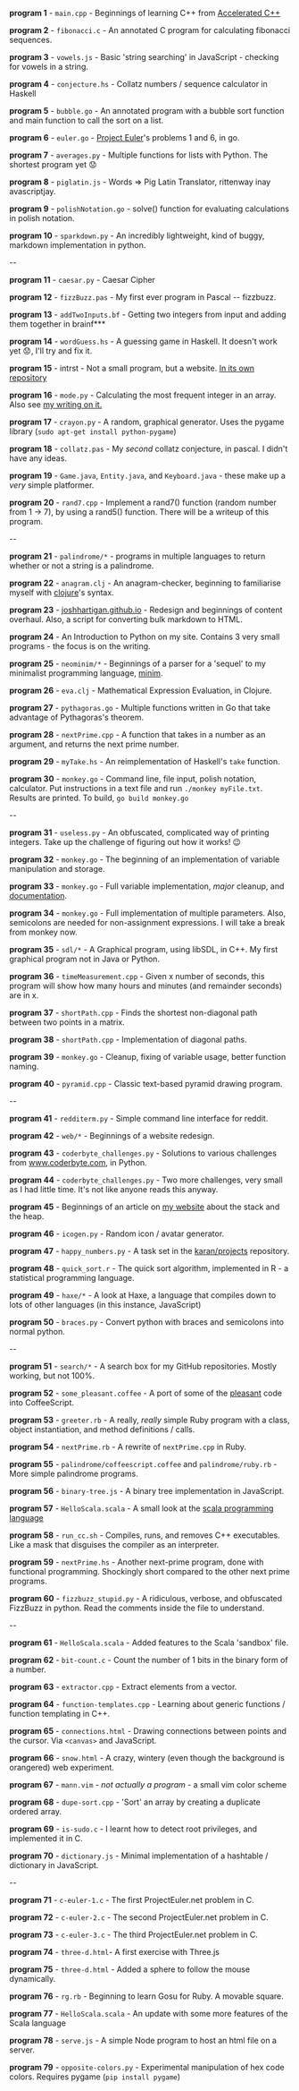 **program 1** - `main.cpp` - Beginnings of learning C++ from [Accelerated C++](http://www.amazon.co.uk/Accelerated-Practical-programming-Example-Depth/dp/020170353X)

**program 2** - `fibonacci.c` - An annotated C program for calculating fibonacci sequences.

**program 3** - `vowels.js` - Basic 'string searching' in JavaScript - checking for vowels in a string.

**program 4** - `conjecture.hs` - Collatz numbers / sequence calculator in Haskell

**program 5** - `bubble.go` - An annotated program with a bubble sort function and main function to call the sort on a list.

**program 6** - `euler.go` - [Project Euler](http://www.projecteuler.net)'s problems 1 and 6, in go.

**program 7** - `averages.py` - Multiple functions for lists with Python. The shortest program yet :worried:

**program 8** - `piglatin.js` - Words => Pig Latin Translator, rittenway inay avascriptjay.

**program 9** - `polishNotation.go` - solve() function for evaluating calculations in polish notation.

**program 10** - `sparkdown.py` - An incredibly lightweight, kind of buggy, markdown implementation in python.

--

**program 11** - `caesar.py` - Caesar Cipher

**program 12** - `fizzBuzz.pas` - My first ever program in Pascal -- fizzbuzz.

**program 13** - `addTwoInputs.bf` - Getting two integers from input and adding them together in brainf\*\*\*

**program 14** - `wordGuess.hs` - A guessing game in Haskell. It doesn't work yet :worried:, I'll try and fix it.

**program 15** - intrst - Not a small program, but a website. [In its own repository](https://github.com/joshhartigan/intrst)

**program 16** - `mode.py` - Calculating the most frequent integer in an array. Also see [my writing on it.](https://github.com/joshhartigan/learn-programming/blob/master/Most%20Frequent%20Integer.md)

**program 17** - `crayon.py` - A random, graphical generator. Uses the pygame library (`sudo apt-get install python-pygame`)

**program 18** - `collatz.pas` - My *second* collatz conjecture, in pascal. I didn't have any ideas.

**program 19** - `Game.java`, `Entity.java`, and `Keyboard.java` - these make up a *very* simple platformer.

**program 20** - `rand7.cpp` - Implement a rand7() function (random number from 1 -> 7), by using a rand5() function. There will be a
writeup of this program.

--

**program 21** - `palindrome/*` - programs in multiple languages to return whether or not a string is a palindrome.

**program 22** - `anagram.clj` - An anagram-checker, beginning to familiarise myself with [clojure](http://www.clojure.org/)'s syntax.

**program 23** - [joshhartigan.github.io](http://.joshhartigan.github.io/) - Redesign and beginnings of content overhaul. Also, a script for converting bulk markdown to HTML.

**program 24** - An Introduction to Python on my site. Contains 3 very small programs - the focus is on the writing.

**program 25** - `neominim/*` - Beginnings of a parser for a 'sequel' to my minimalist programming language, [minim](https://github.com/joshhartigan/minim).

**program 26** - `eva.clj` - Mathematical Expression Evaluation, in Clojure.

**program 27** - `pythagoras.go` - Multiple functions written in Go that take advantage of Pythagoras's theorem.

**program 28** - `nextPrime.cpp` - A function that takes in a number as an argument, and returns the next prime number.

**program 29** - `myTake.hs` - An reimplementation of Haskell's `take` function.

**program 30** - `monkey.go` - Command line, file input, polish notation, calculator. Put instructions in a text file and run `./monkey myFile.txt`. Results are printed. To build, `go build monkey.go`

--

**program 31** - `useless.py` - An obfuscated, complicated way of printing integers. Take up the challenge of figuring out how it works! :wink:

**program 32** - `monkey.go` - The beginning of an implementation of variable manipulation and storage.

**program 33** - `monkey.go` - Full variable implementation, *major* cleanup, and [documentation](https://github.com/joshhartigan/semicircle/blob/master/monkey.md).

**program 34** - `monkey.go` - Full implementation of multiple parameters. Also, semicolons are needed for non-assignment expressions. I will take a break from monkey now.

**program 35** - `sdl/*` - A Graphical program, using libSDL, in C++. My first graphical program not in Java or Python.

**program 36** - `timeMeasurement.cpp` - Given x number of seconds, this program will show how many hours and minutes (and remainder seconds) are in x.

**program 37** - `shortPath.cpp` - Finds the shortest non-diagonal path between two points in a matrix.

**program 38** - `shortPath.cpp` - Implementation of diagonal paths.

**program 39** - `monkey.go` - Cleanup, fixing of variable usage, better function naming.

**program 40** - `pyramid.cpp` - Classic text-based pyramid drawing program.

--

**program 41** - `redditerm.py` - Simple command line interface for reddit.

**program 42** - `web/*` - Beginnings of a website redesign.

**program 43** - `coderbyte_challenges.py` - Solutions to various challenges from www.coderbyte.com, in Python.

**program 44** - `coderbyte_challenges.py` - Two more challenges, very small as I had little time. It's not like anyone reads this anyway.

**program 45** - Beginnings of an article on [my website](http://joshhartigan.github.io) about the stack and the heap.

**program 46** - `icogen.py` - Random icon / avatar generator.

**program 47** - `happy_numbers.py` - A task set in the [karan/projects](https://github.com/karan/Projects) repository.

**program 48** - `quick_sort.r` - The quick sort algorithm, implemented in R - a statistical programming language.

**program 49** - `haxe/*` - A look at Haxe, a language that compiles down to lots of other languages (in this instance, JavaScript)

**program 50** - `braces.py` - Convert python with braces and semicolons into normal python.

--

**program 51** - `search/*` - A search box for my GitHub repositories. Mostly working, but not
100%.

**program 52** - `some_pleasant.coffee` - A port of some of the [pleasant](https://github.com/joshhartigan/pleasant) code into CoffeeScript.

**program 53** - `greeter.rb` - A really, *really* simple Ruby program with a class, object
instantiation, and method definitions / calls.

**program 54** - `nextPrime.rb` - A rewrite of `nextPrime.cpp` in Ruby.

**program 55** - `palindrome/coffeescript.coffee` and `palindrome/ruby.rb` - More simple
palindrome programs.

**program 56** - `binary-tree.js` - A binary tree implementation in JavaScript.

**program 57** - `HelloScala.scala` - A small look at the [scala programming
language](http://scala-lang.org)

**program 58** - `run_cc.sh` - Compiles, runs, and removes C++ executables. Like a mask that
disguises the compiler as an interpreter.

**program 59** - `nextPrime.hs` - Another next-prime program, done with functional programming.
Shockingly short compared to the other next prime programs.

**program 60** - `fizzbuzz_stupid.py` - A ridiculous, verbose, and obfuscated FizzBuzz in python.
Read the comments inside the file to understand.

--

**program 61** - `HelloScala.scala` - Added features to the Scala 'sandbox' file.

**program 62** - `bit-count.c` - Count the number of 1 bits in the binary form of a number.

**program 63** - `extractor.cpp` - Extract elements from a vector.

**program 64** - `function-templates.cpp` - Learning about generic functions / function
templating in C++.

**program 65** - `connections.html` - Drawing connections between points and the cursor. Via
`<canvas>` and JavaScript.

**program 66** - `snow.html` - A crazy, wintery (even though the background is orangered)
web experiment.

**program 67** - `mann.vim` - *not actually a program* - a small vim color scheme

**program 68** - `dupe-sort.cpp` - 'Sort' an array by creating a duplicate ordered array.

**program 69** - `is-sudo.c` - I learnt how to detect root privileges, and implemented it in C.

**program 70** - `dictionary.js` - Minimal implementation of a hashtable /
dictionary in JavaScript.

--

**program 71** - `c-euler-1.c` - The first ProjectEuler.net problem in C.

**program 72** - `c-euler-2.c` - The second ProjectEuler.net problem in C.

**program 73** - `c-euler-3.c` - The third ProjectEuler.net problem in C.

**program 74** - `three-d.html`- A first exercise with Three.js

**program 75** - `three-d.html` - Added a sphere to follow the mouse dynamically.

**program 76** - `rg.rb` - Beginning to learn Gosu for Ruby. A movable square.

**program 77** - `HelloScala.scala` - An update with some more features of the Scala language

**program 78** - `serve.js` - A simple Node program to host an html file on a server.

**program 79** - `opposite-colors.py` - Experimental manipulation of hex code colors. Requires pygame (`pip install pygame`)
